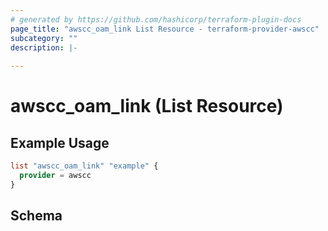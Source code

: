 ```yaml
---
# generated by https://github.com/hashicorp/terraform-plugin-docs
page_title: "awscc_oam_link List Resource - terraform-provider-awscc"
subcategory: ""
description: |-
  
---
```


# awscc_oam_link (List Resource)



## Example Usage

```terraform
list "awscc_oam_link" "example" {
  provider = awscc
}
```

<!-- schema generated by tfplugindocs -->
## Schema
